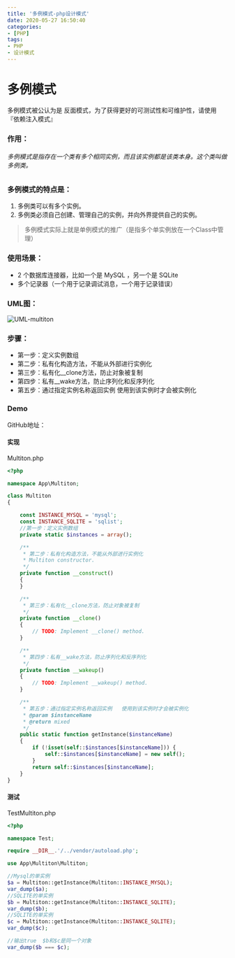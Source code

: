 ```yaml
---
title: '多例模式-php设计模式'
date: 2020-05-27 16:50:40
categories:
- [PHP]
tags:
- PHP
- 设计模式
---
```




# 多例模式

多例模式被公认为是 反面模式，为了获得更好的可测试性和可维护性，请使用『依赖注入模式』



### 作用：

###### 多例模式是指存在一个类有多个相同实例，而且该实例都是该类本身。这个类叫做多例类。



### 多例模式的特点是：

   1. 多例类可以有多个实例。
   2. 多例类必须自己创建、管理自己的实例，并向外界提供自己的实例。
> 多例模式实际上就是单例模式的推广（是指多个单实例放在一个Class中管理）



### 使用场景：

   * 2 个数据库连接器，比如一个是 MySQL ，另一个是 SQLite
   * 多个记录器（一个用于记录调试消息，一个用于记录错误）



### UML图：

![UML-multiton](https://could-res-1252778021.cos.ap-shanghai.myqcloud.com/img/UML-multiton.png)



### 步骤：

- 第一步：定义实例数组
- 第二步：私有化构造方法，不能从外部进行实例化
- 第三步：私有化__clone方法，防止对象被复制
- 第四步：私有__wake方法，防止序列化和反序列化
- 第五步：通过指定实例名称返回实例   使用到该实例时才会被实例化



### Demo

GitHub地址：

#### 实现

Multiton.php

```php
<?php

namespace App\Multiton;

class Multiton
{

    const INSTANCE_MYSQL = 'mysql';
    const INSTANCE_SQLITE = 'sqlist';
    //第一步：定义实例数组
    private static $instances = array();

    /**
     * 第二步：私有化构造方法，不能从外部进行实例化
     * Multiton constructor.
     */
    private function __construct()
    {
    }

    /**
     * 第三步：私有化__clone方法，防止对象被复制
     */
    private function __clone()
    {
        // TODO: Implement __clone() method.
    }

    /**
     * 第四步：私有__wake方法，防止序列化和反序列化
     */
    private function __wakeup()
    {
        // TODO: Implement __wakeup() method.
    }

    /**
     * 第五步：通过指定实例名称返回实例   使用到该实例时才会被实例化
     * @param $instanceName
     * @return mixed
     */
    public static function getInstance($instanceName)
    {
        if (!isset(self::$instances[$instanceName])) {
            self::$instances[$instanceName] = new self();
        }
        return self::$instances[$instanceName];
    }
}
```



#### 测试

TestMultiton.php

```php
<?php

namespace Test;

require __DIR__.'/../vendor/autoload.php';

use App\Multiton\Multiton;

//Mysql的单实例
$a = Multiton::getInstance(Multiton::INSTANCE_MYSQL);
var_dump($a);
//SQLITE的单实例
$b = Multiton::getInstance(Multiton::INSTANCE_SQLITE);
var_dump($b);
//SQLITE的单实例
$c = Multiton::getInstance(Multiton::INSTANCE_SQLITE);
var_dump($c);

//输出true  $b和$c是同一个对象
var_dump($b === $c);
```



